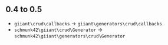 0.4 to 0.5
----------

- `giiant\crud\callbacks` -> `giiant\generators\crud\callbacks`
- `schmunk42\giiant\crud\Generator` -> `schmunk42\giiant\generators\crud\Generator`
